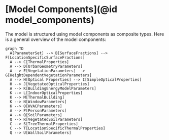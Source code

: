 # [Model Components](@id model_components)

The model is structured using model components as composite types. Here is a general overview of the model components:

```mermaid
graph TD
  A[ParameterSet] --> B[SurfaceFractions] --> F[LocationSpecificSurfaceFractions]
  A --> C[ThermalProperties]
  A --> D[UrbanGeometryParameters]
  A --> E[VegetationParameters] --> G[HeightDependentVegetationParameters]
  A --> H[Optical Properties] --> I[SimpleOpticalProperties]
  H --> J[VegetatedOpticalProperties]
  A --> K[BuildingEnergyModelParameters]
  K --> L[IndoorOpticalProperties]
  K --> M[ThermalBuilding]
  K --> N[WindowParameters]
  K --> O[HVACParameters]
  A --> P[PersonParameters]
  A --> Q[SoilParameters]
  Q --> R[VegetatedSoilParameters]
  C --> S[TreeThermalProperties]
  C --> T[LocationSpecificThermalProperties]
  Q --> U[WallSoilParameters]
```
